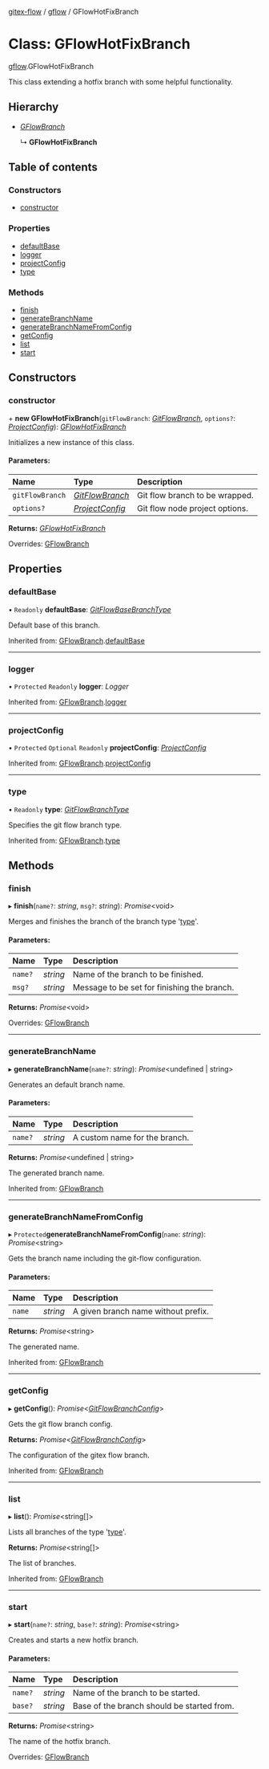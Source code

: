 [gitex-flow](../README.md) / [gflow](../modules/gflow.md) / GFlowHotFixBranch

# Class: GFlowHotFixBranch

[gflow](../modules/gflow.md).GFlowHotFixBranch

This class extending a hotfix branch with some helpful functionality.

## Hierarchy

* [*GFlowBranch*](gflow.gflowbranch.md)

  ↳ **GFlowHotFixBranch**

## Table of contents

### Constructors

- [constructor](gflow.gflowhotfixbranch.md#constructor)

### Properties

- [defaultBase](gflow.gflowhotfixbranch.md#defaultbase)
- [logger](gflow.gflowhotfixbranch.md#logger)
- [projectConfig](gflow.gflowhotfixbranch.md#projectconfig)
- [type](gflow.gflowhotfixbranch.md#type)

### Methods

- [finish](gflow.gflowhotfixbranch.md#finish)
- [generateBranchName](gflow.gflowhotfixbranch.md#generatebranchname)
- [generateBranchNameFromConfig](gflow.gflowhotfixbranch.md#generatebranchnamefromconfig)
- [getConfig](gflow.gflowhotfixbranch.md#getconfig)
- [list](gflow.gflowhotfixbranch.md#list)
- [start](gflow.gflowhotfixbranch.md#start)

## Constructors

### constructor

\+ **new GFlowHotFixBranch**(`gitFlowBranch`: [*GitFlowBranch*](../interfaces/api.gitflowbranch.md), `options?`: [*ProjectConfig*](../interfaces/configs.projectconfig.md)): [*GFlowHotFixBranch*](gflow.gflowhotfixbranch.md)

Initializes a new instance of this class.

#### Parameters:

Name | Type | Description |
:------ | :------ | :------ |
`gitFlowBranch` | [*GitFlowBranch*](../interfaces/api.gitflowbranch.md) | Git flow branch to be wrapped.   |
`options?` | [*ProjectConfig*](../interfaces/configs.projectconfig.md) | Git flow node project options.    |

**Returns:** [*GFlowHotFixBranch*](gflow.gflowhotfixbranch.md)

Overrides: [GFlowBranch](gflow.gflowbranch.md)

## Properties

### defaultBase

• `Readonly` **defaultBase**: [*GitFlowBaseBranchType*](../modules/api.md#gitflowbasebranchtype)

Default base of this branch.

Inherited from: [GFlowBranch](gflow.gflowbranch.md).[defaultBase](gflow.gflowbranch.md#defaultbase)

___

### logger

• `Protected` `Readonly` **logger**: *Logger*

Inherited from: [GFlowBranch](gflow.gflowbranch.md).[logger](gflow.gflowbranch.md#logger)

___

### projectConfig

• `Protected` `Optional` `Readonly` **projectConfig**: [*ProjectConfig*](../interfaces/configs.projectconfig.md)

Inherited from: [GFlowBranch](gflow.gflowbranch.md).[projectConfig](gflow.gflowbranch.md#projectconfig)

___

### type

• `Readonly` **type**: [*GitFlowBranchType*](../modules/api.md#gitflowbranchtype)

Specifies the git flow branch type.

Inherited from: [GFlowBranch](gflow.gflowbranch.md).[type](gflow.gflowbranch.md#type)

## Methods

### finish

▸ **finish**(`name?`: *string*, `msg?`: *string*): *Promise*<void\>

Merges and finishes the branch of the branch type '[type](gflow.gflowhotfixbranch.md#type)'.

#### Parameters:

Name | Type | Description |
:------ | :------ | :------ |
`name?` | *string* | Name of the branch to be finished.   |
`msg?` | *string* | Message to be set for finishing the branch.    |

**Returns:** *Promise*<void\>

Overrides: [GFlowBranch](gflow.gflowbranch.md)

___

### generateBranchName

▸ **generateBranchName**(`name?`: *string*): *Promise*<undefined \| string\>

Generates an default branch name.

#### Parameters:

Name | Type | Description |
:------ | :------ | :------ |
`name?` | *string* | A custom name for the branch.    |

**Returns:** *Promise*<undefined \| string\>

The generated branch name.

Inherited from: [GFlowBranch](gflow.gflowbranch.md)

___

### generateBranchNameFromConfig

▸ `Protected`**generateBranchNameFromConfig**(`name`: *string*): *Promise*<string\>

Gets the branch name including the git-flow configuration.

#### Parameters:

Name | Type | Description |
:------ | :------ | :------ |
`name` | *string* | A given branch name without prefix.    |

**Returns:** *Promise*<string\>

The generated name.

Inherited from: [GFlowBranch](gflow.gflowbranch.md)

___

### getConfig

▸ **getConfig**(): *Promise*<[*GitFlowBranchConfig*](../interfaces/api.gitflowbranchconfig.md)\>

Gets the git flow branch config.

**Returns:** *Promise*<[*GitFlowBranchConfig*](../interfaces/api.gitflowbranchconfig.md)\>

The configuration of the gitex flow branch.

Inherited from: [GFlowBranch](gflow.gflowbranch.md)

___

### list

▸ **list**(): *Promise*<string[]\>

Lists all branches of the type '[type](gflow.gflowhotfixbranch.md#type)'.

**Returns:** *Promise*<string[]\>

The list of branches.

Inherited from: [GFlowBranch](gflow.gflowbranch.md)

___

### start

▸ **start**(`name?`: *string*, `base?`: *string*): *Promise*<string\>

Creates and starts a new hotfix branch.

#### Parameters:

Name | Type | Description |
:------ | :------ | :------ |
`name?` | *string* | Name of the branch to be started.   |
`base?` | *string* | Base of the branch should be started from.    |

**Returns:** *Promise*<string\>

The name of the hotfix branch.

Overrides: [GFlowBranch](gflow.gflowbranch.md)
